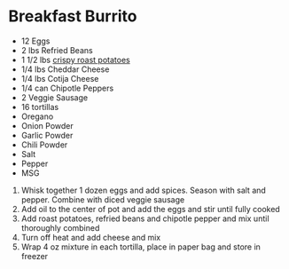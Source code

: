 # Breakfast Burrito

* 12 Eggs
* 2 lbs Refried Beans
* 1 1/2 lbs [crispy roast potatoes](./crispy-roast-potatoes)
* 1/4 lbs Cheddar Cheese
* 1/4 lbs Cotija Cheese
* 1/4 can Chipotle Peppers
* 2 Veggie Sausage
* 16 tortillas
* Oregano
* Onion Powder
* Garlic Powder
* Chili Powder
* Salt
* Pepper
* MSG

1. Whisk together 1 dozen eggs and add spices. Season with salt and pepper. Combine with diced veggie sausage
1. Add oil to the center of pot and add the eggs and stir until fully cooked
1. Add roast potatoes, refried beans and chipotle pepper and mix until thoroughly combined
1. Turn off heat and add cheese and mix
1. Wrap 4 oz mixture in each tortilla, place in paper bag and store in freezer
